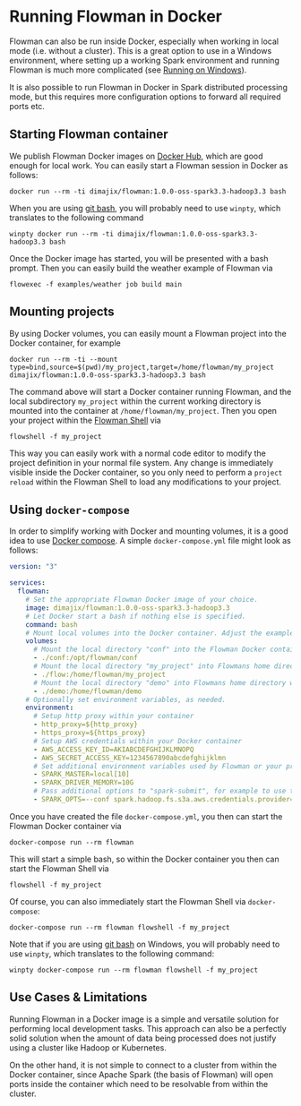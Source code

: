 # Running Flowman in Docker

Flowman can also be run inside Docker, especially when working in local mode (i.e. without a cluster). This is a
great option to use in a Windows environment, where setting up a working Spark environment and running Flowman
is much more complicated (see [Running on Windows](windows.md)).

It is also
possible to run Flowman in Docker in Spark distributed processing mode, but this requires more configuration options
to forward all required ports etc.


## Starting Flowman container

We publish Flowman Docker images on [Docker Hub](https://hub.docker.com/repository/docker/dimajix/flowman),
which are good enough for local work. You can easily start a Flowman session in Docker as follows:

```shell
docker run --rm -ti dimajix/flowman:1.0.0-oss-spark3.3-hadoop3.3 bash
```
When you are using [git bash](https://git-scm.com/download/win), you will probably need to use `winpty`, which 
translates to the following command
```shell
winpty docker run --rm -ti dimajix/flowman:1.0.0-oss-spark3.3-hadoop3.3 bash
```

Once the Docker image has started, you will be presented with a bash prompt. Then you can easily build the
weather example of Flowman via
```shell
flowexec -f examples/weather job build main
```


## Mounting projects

By using Docker volumes, you can easily mount a Flowman project into the Docker container, for example

```shell
docker run --rm -ti --mount type=bind,source=$(pwd)/my_project,target=/home/flowman/my_project dimajix/flowman:1.0.0-oss-spark3.3-hadoop3.3 bash
```
The command above will start a Docker container running Flowman, and the local subdirectory `my_project` within the 
current working directory is mounted into the container at `/home/flowman/my_project`. Then you open your project
within the [Flowman Shell](../cli/flowshell/index.md) via
```shell
flowshell -f my_project
```
This way you can easily work with a normal code editor to modify the project definition in your normal file system.
Any change is immediately visible inside the Docker container, so you only need to perform a `project reload` within
the Flowman Shell to load any modifications to your project.


## Using `docker-compose`

In order to simplify working with Docker and mounting volumes, it is a good idea to use 
[Docker compose](https://docs.docker.com/compose/). A simple `docker-compose.yml` file might look as follows:
```yaml
version: "3"

services:
  flowman:
    # Set the appropriate Flowman Docker image of your choice.
    image: dimajix/flowman:1.0.0-oss-spark3.3-hadoop3.3
    # Let Docker start a bash if nothing else is specified.
    command: bash
    # Mount local volumes into the Docker container. Adjust the example entries to your needs!
    volumes:
      # Mount the local directory "conf" into the Flowman Docker container to override the Flowman configuration
      - ./conf:/opt/flowman/conf
      # Mount the local directory "my_project" into Flowmans home directory within the Docker container 
      - ./flow:/home/flowman/my_project
      # Mount the local directory "demo" into Flowmans home directory within the Docker container 
      - ./demo:/home/flowman/demo
    # Optionally set environment variables, as needed.
    environment:
      # Setup http proxy within your container
      - http_proxy=${http_proxy}
      - https_proxy=${https_proxy}
      # Setup AWS credentials within your Docker container
      - AWS_ACCESS_KEY_ID=AKIABCDEFGHIJKLMNOPQ
      - AWS_SECRET_ACCESS_KEY=1234567890abcdefghijklmn
      # Set additional environment variables used by Flowman or your project
      - SPARK_MASTER=local[10]
      - SPARK_DRIVER_MEMORY=10G
      # Pass additional options to "spark-submit", for example to use the anonymous AWS credentials provider
      - SPARK_OPTS=--conf spark.hadoop.fs.s3a.aws.credentials.provider=org.apache.hadoop.fs.s3a.AnonymousAWSCredentialsProvider
```
Once you have created the file `docker-compose.yml`, you then can start the Flowman Docker container via
```shell
docker-compose run --rm flowman
```
This will start a simple bash, so within the Docker container you then can start the Flowman Shell via
```shell
flowshell -f my_project
```
Of course, you can also immediately start the Flowman Shell via `docker-compose`:
```shell
docker-compose run --rm flowman flowshell -f my_project
```

Note that if you are using [git bash](https://git-scm.com/download/win) on Windows, you will probably need to use 
`winpty`, which translates to the following command:
```shell
winpty docker-compose run --rm flowman flowshell -f my_project
```



## Use Cases & Limitations

Running Flowman in a Docker image is a simple and versatile solution for performing local development tasks. This 
approach can also be a perfectly solid solution when the amount of data being processed does not justify using a 
cluster like Hadoop or Kubernetes.

On the other hand, it is not simple to connect to a cluster from within the Docker container, since Apache Spark
(the basis of Flowman) will open ports inside the container which need to be resolvable from within the cluster.
